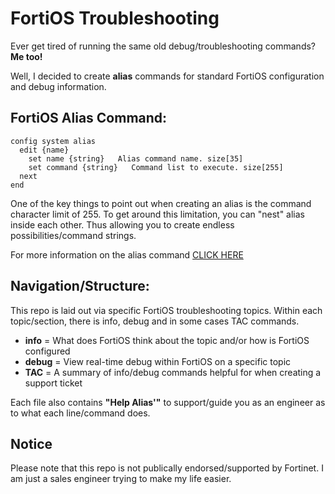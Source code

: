 # FortiOS Troubleshooting

Ever get tired of running the same old debug/troubleshooting commands? **Me too!**

Well, I decided to create **alias** commands for standard FortiOS configuration and debug information. 

## FortiOS Alias Command:
```
config system alias
  edit {name}
    set name {string}   Alias command name. size[35]
    set command {string}   Command list to execute. size[255]
  next
end
```

One of the key things to point out when creating an alias is the command character limit of 255. To get around this limitation, you can "nest" alias inside each other. Thus allowing you to create endless possibilities/command strings.

For more information on the alias command [CLICK HERE](https://docs.fortinet.com/document/fortigate/6.0.5/cli-reference/991461/system-alias)

## Navigation/Structure:

This repo is laid out via specific FortiOS troubleshooting topics. Within each topic/section, there is info, debug and in some cases TAC commands.

- **info** = What does FortiOS think about the topic and/or how is FortiOS configured
- **debug** = View real-time debug within FortiOS on a specific topic
- **TAC** = A summary of info/debug commands helpful for when creating a support ticket

Each file also contains **"Help Alias'"** to support/guide you as an engineer as to what each line/command does.

## Notice

Please note that this repo is not publically endorsed/supported by Fortinet. I am just a sales engineer trying to make my life easier.
